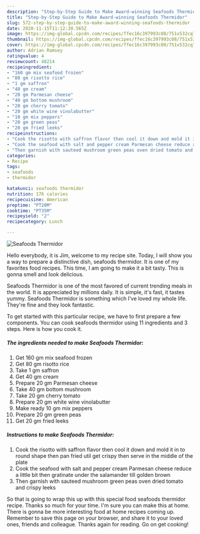 ```yaml
---
description: "Step-by-Step Guide to Make Award-winning Seafoods Thermidor"
title: "Step-by-Step Guide to Make Award-winning Seafoods Thermidor"
slug: 572-step-by-step-guide-to-make-award-winning-seafoods-thermidor
date: 2020-11-15T11:12:20.565Z
image: https://img-global.cpcdn.com/recipes/ffec16c397993c08/751x532cq70/seafoods-thermidor-recipe-main-photo.jpg
thumbnail: https://img-global.cpcdn.com/recipes/ffec16c397993c08/751x532cq70/seafoods-thermidor-recipe-main-photo.jpg
cover: https://img-global.cpcdn.com/recipes/ffec16c397993c08/751x532cq70/seafoods-thermidor-recipe-main-photo.jpg
author: Adrian Ramsey
ratingvalue: 4
reviewcount: 48214
recipeingredient:
- "160 gm mix seafood frozen"
- "80 gm risotto rice"
- "1 gm saffron"
- "40 gm cream"
- "20 gm Parmesan cheese"
- "40 gm bottom mushroom"
- "20 gm cherry tomato"
- "20 gm white wine vinolabutter"
- "10 gm mix peppers"
- "20 gm green peas"
- "20 gm fried leeks"
recipeinstructions:
- "Cook the risotto with saffron flavor then cool it down and mold it in to round shape then pan fried util get crispy then serve in the middle of the plate"
- "Cook the seafood with salt and pepper cream Parmesan cheese reduce a little bit then gratinate under the salamander till golden brown"
- "Then garnish with sauteed mushroom green peas oven dried tomato and crispy leeks"
categories:
- Recipe
tags:
- seafoods
- thermidor

katakunci: seafoods thermidor 
nutrition: 176 calories
recipecuisine: American
preptime: "PT20M"
cooktime: "PT35M"
recipeyield: "2"
recipecategory: Lunch

---
```



![Seafoods Thermidor](https://img-global.cpcdn.com/recipes/ffec16c397993c08/751x532cq70/seafoods-thermidor-recipe-main-photo.jpg)

Hello everybody, it is Jim, welcome to my recipe site. Today, I will show you a way to prepare a distinctive dish, seafoods thermidor. It is one of my favorites food recipes. This time, I am going to make it a bit tasty. This is gonna smell and look delicious.

Seafoods Thermidor is one of the most favored of current trending meals in the world. It is appreciated by millions daily. It is simple, it's fast, it tastes yummy. Seafoods Thermidor is something which I've loved my whole life. They're fine and they look fantastic.




To get started with this particular recipe, we have to first prepare a few components. You can cook seafoods thermidor using 11 ingredients and 3 steps. Here is how you cook it.

<!--inarticleads1-->

##### The ingredients needed to make Seafoods Thermidor:

1. Get 160 gm mix seafood frozen
1. Get 80 gm risotto rice
1. Take 1 gm saffron
1. Get 40 gm cream
1. Prepare 20 gm Parmesan cheese
1. Take 40 gm bottom mushroom
1. Take 20 gm cherry tomato
1. Prepare 20 gm white wine vinolabutter
1. Make ready 10 gm mix peppers
1. Prepare 20 gm green peas
1. Get 20 gm fried leeks




<!--inarticleads2-->

##### Instructions to make Seafoods Thermidor:

1. Cook the risotto with saffron flavor then cool it down and mold it in to round shape then pan fried util get crispy then serve in the middle of the plate
1. Cook the seafood with salt and pepper cream Parmesan cheese reduce a little bit then gratinate under the salamander till golden brown
1. Then garnish with sauteed mushroom green peas oven dried tomato and crispy leeks




So that is going to wrap this up with this special food seafoods thermidor recipe. Thanks so much for your time. I'm sure you can make this at home. There is gonna be more interesting food at home recipes coming up. Remember to save this page on your browser, and share it to your loved ones, friends and colleague. Thanks again for reading. Go on get cooking!
